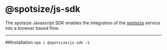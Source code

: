 # @spotsize/js-sdk

The spotsize Javascript SDK enables the integration of the [spotsize](https://spotsize.io) service into a browser based flow.

---

##Installation
`npm i @spotsize/js-sdk -S`
